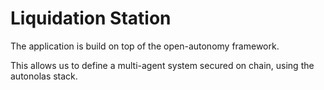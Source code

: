 # Liquidation Station

The application is build on top of the open-autonomy framework.

This allows us to define a multi-agent system secured on chain, using the autonolas stack.




